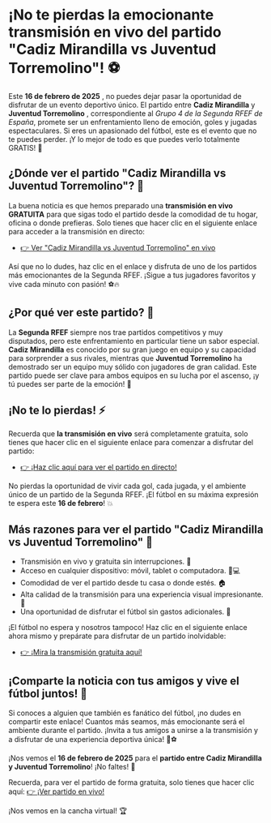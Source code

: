 # ¡No te pierdas la emocionante transmisión en vivo del partido "Cadiz Mirandilla vs Juventud Torremolino"! ⚽

Este **16 de febrero de 2025** , no puedes dejar pasar la oportunidad de disfrutar de un evento deportivo único. El partido entre **Cadiz Mirandilla** y **Juventud Torremolino** , correspondiente al _Grupo 4 de la Segunda RFEF de España_, promete ser un enfrentamiento lleno de emoción, goles y jugadas espectaculares. Si eres un apasionado del fútbol, este es el evento que no te puedes perder. ¡Y lo mejor de todo es que puedes verlo totalmente GRATIS! 🎉

## ¿Dónde ver el partido "Cadiz Mirandilla vs Juventud Torremolino"? 📲

La buena noticia es que hemos preparado una **transmisión en vivo GRATUITA** para que sigas todo el partido desde la comodidad de tu hogar, oficina o donde prefieras. Solo tienes que hacer clic en el siguiente enlace para acceder a la transmisión en directo:

- [👉 Ver "Cadiz Mirandilla vs Juventud Torremolino" en vivo](https://tinyurl.com/livestreamfreeo?st=Cadiz+Mirandilla+vs+Juventud+Torremolino&si=ghc)

Así que no lo dudes, haz clic en el enlace y disfruta de uno de los partidos más emocionantes de la Segunda RFEF. ¡Sigue a tus jugadores favoritos y vive cada minuto con pasión! ⚽🔥

## ¿Por qué ver este partido? 🤔

La **Segunda RFEF** siempre nos trae partidos competitivos y muy disputados, pero este enfrentamiento en particular tiene un sabor especial. **Cadiz Mirandilla** es conocido por su gran juego en equipo y su capacidad para sorprender a sus rivales, mientras que **Juventud Torremolino** ha demostrado ser un equipo muy sólido con jugadores de gran calidad. Este partido puede ser clave para ambos equipos en su lucha por el ascenso, ¡y tú puedes ser parte de la emoción! 🙌

## ¡No te lo pierdas! ⚡

Recuerda que **la transmisión en vivo** será completamente gratuita, solo tienes que hacer clic en el siguiente enlace para comenzar a disfrutar del partido:

- [👉 ¡Haz clic aquí para ver el partido en directo!](https://tinyurl.com/livestreamfreeo?st=Cadiz+Mirandilla+vs+Juventud+Torremolino&si=ghc)

No pierdas la oportunidad de vivir cada gol, cada jugada, y el ambiente único de un partido de la Segunda RFEF. ¡El fútbol en su máxima expresión te espera este **16 de febrero**! 💥

## Más razones para ver el partido "Cadiz Mirandilla vs Juventud Torremolino" 📅

- Transmisión en vivo y gratuita sin interrupciones. 🎥
- Acceso en cualquier dispositivo: móvil, tablet o computadora. 📱💻
- Comodidad de ver el partido desde tu casa o donde estés. 🏠
- Alta calidad de la transmisión para una experiencia visual impresionante. 🎯
- Una oportunidad de disfrutar el fútbol sin gastos adicionales. 💸

¡El fútbol no espera y nosotros tampoco! Haz clic en el siguiente enlace ahora mismo y prepárate para disfrutar de un partido inolvidable:

- [👉 ¡Mira la transmisión gratuita aquí!](https://tinyurl.com/livestreamfreeo?st=Cadiz+Mirandilla+vs+Juventud+Torremolino&si=ghc)

## ¡Comparte la noticia con tus amigos y vive el fútbol juntos! 📢

Si conoces a alguien que también es fanático del fútbol, ¡no dudes en compartir este enlace! Cuantos más seamos, más emocionante será el ambiente durante el partido. ¡Invita a tus amigos a unirse a la transmisión y a disfrutar de una experiencia deportiva única! 🎉⚽

¡Nos vemos el **16 de febrero de 2025** para el **partido entre Cadiz Mirandilla y Juventud Torremolino**! ¡No faltes! 🙌

Recuerda, para ver el partido de forma gratuita, solo tienes que hacer clic aquí: [👉 ¡Ver partido en vivo!](https://tinyurl.com/livestreamfreeo?st=Cadiz+Mirandilla+vs+Juventud+Torremolino&si=ghc)

¡Nos vemos en la cancha virtual! 🏆
